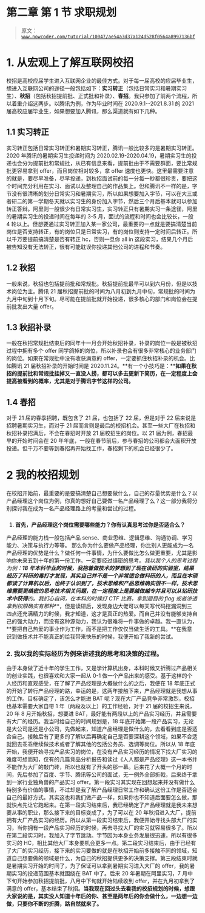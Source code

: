 # 第二章 第 1 节 求职规划

> 原文：[`www.nowcoder.com/tutorial/10047/ae54a3d37a124d528f0564a8997136bf`](https://www.nowcoder.com/tutorial/10047/ae54a3d37a124d528f0564a8997136bf)

# 1\. 从宏观上了解互联网校招

校招是高校应届学生进入互联网企业的最佳方式。对于每一届高校的应届毕业生，想进入互联网公司的途径一般包括如下：**实习转正**（包括日常实习和暑期实习生）、**秋招**（包括秋招提前批、正式批和补录）、**春招**。我只参加了前两个流程，所以着重介绍这两步。以腾讯为例，作为毕业时间在 2020.9.1--2021.8.31 的 2021 届高校应届毕业生，如果想要加入腾讯，那么渠道就有如下几种。

## 1.1 **实习转正**

实习转正包括日常实习转正和暑期实习转正，腾讯一般比较多的是暑期实习转正。2020 年腾讯的暑期实习生投递时间为 2020.02.19-2020.04.19，暑期实习生的投递也会分为提前批和常规批，从已有信息来看，提前批由于不需要群面，要比常规批更容易拿到 offer，而且岗位相对较多，拿 offer 速度也更快。这里最需要注意的就是，要尽早准备，尽早投递，到秋招面试前的每一分每一秒都很珍贵，要把这个时间充分利用在实习、面试以及整理自己的作品集上。但和腾讯不一样的是，字节没有很清晰的划分日常实习和暑期实习，所以如果想要加入字节，可以在大三或者研二的第一学期冬天就以实习生的身份加入字节，然后三个月后基本就可以参加转正答辩。阿里则一般很少有日常实习生，实习转正只有暑期实习一条途径，阿里的暑期实习生的投递时间在每年的 3-5 月，面试的流程和时间也会比较长，一般 4 轮以上。但想要通过实习转正加入某一家公司，最重要的一点就是要搞清楚当前岗位是否支持转正，有的岗位只是日常实习，有的岗位则支持一定时间后转正。所以千万要提前搞清楚是否有转正 hc，否则一旦你 all in 这段实习，结果几个月后被告知没有无法转正，很有可能耽误你投递其他公司的进程和节奏。

## 1.2 **秋招**

一般来说，秋招也包括提前批和常规批。秋招提前批最早可以到六月份，但是以技术岗位为主。腾讯 21 届秋招提前批的时间为八月初到九月中旬，常规批的时间为九月中旬到十月下旬。尽可能在提前批就开始投递，很多核心的部门和岗位会在提前批发出大量 offer。

## 1.3 **秋招补录**

一般在秋招常规批结束后的同年十一月会开始秋招补录，补录的岗位一般是被秋招过程中拥有多个 offer 同学鸽掉的岗位，所以补录也会有很多非常核心的业务部门的岗位。如果在常规批中没有收获满意的 offer，一定要抓住秋招补录的机会。比如腾讯 21 届秋招补录的开始时间是 2020.11.24。**有一个小技巧是：****如果在秋招的提前批和常规批挂掉又一直没人捞，都可以多去更新下简历，在一定程度上会提高被看到的概率，尤其是对于腾讯字节这样的公司。**

## **1.4 春招**

对于 21 届的春季招聘，既包含了 21 届，也包括了 22 届，但是对于 22 届来说是招聘暑期实习生，而对于 21 届而言则是最后的校招机会。甚至一些大厂在秋招和秋招补录招满后，不会在春招时开放 21 届校招生的岗位。以 21 届为例，春招最早的开始时间会在 20 年年底，一般在春节前后，参与春招的公司都会大面积开放投递。但千万不要等到春招再开始找工作，春招剩下的机会已经很少了。

# 2 我的校招规划

在校招开始前，最重要的是要搞清楚自己想要做什么，自己的存量优势是什么？以产品经理这个岗位为例，你真的想好自己要做一名产品经理了么？这一部分我将分别探讨我在成为一名产品经理路上的考量和尝试的过程。

### 

1.  **首先，产品经理这个岗位需要哪些能力？你有认真思考过你是否适合么？**

产品经理的能力栈一般包括产品 sense、商业思维、逻辑思维、沟通协调、学习能力、决策与执行力等等。 那么你为什么要做产品经理，你比别人更能成为一名产品经理的优势是什么？做任何一件事情，为什么要做比怎么做更重要，尤其是影响你未来五到十年的第一份工作。一定要经过缜密的思考。**我以我个人的思考过程为例：**18 年本科毕业的时候，我抱着做技术的梦想到了现在读研的实验室，结果经历了科研的毒打才发现，其实自己并不是一个非常适合做科研的人，而且在本硕都读了计算机以后，也终于认识到了，技术思维和产品思维确实很不一样，技术思维需要更缜密的思考技术相关问题，在一定程度上是要越做越专并且可以从钻研技术中获得***的。我扪心自问，在本科的时候打 CTF 比赛，拿到题目的 flag 或者渗透拿到权限确实有那种***，但是读研后，发现身边大佬可以每天写代码挖漏洞到三四点还充满精力的时候，我才知道，这才是真正的热爱。而自己并没有能够支持自己的强大动力，而没有这种源动力，我认为很难将一件事做的卓越。我一直认为，**要把自己热爱的事业作为工作，而不是把工作仅仅当做生活的工具。**在我意识到做技术并不能真正的给我带来快乐的时候，我便开始了我新的尝试。

### 2. **我以我的实际经历为例来讲述我的思考和决策的过程。**

由于本身做了近十年的学生工作，又是学计算机出身，本科时候又折腾过产品相关的创业实践，也很喜欢和大家一起从 0-1 做一个产品出来的感受。基于这样的个人经历和直观感受，在了解了产品经理是大概做什么的之后，我便在 18 年底正式的开始了转行产品经理的路，幸运的是，这两年接触下来，产品经理就是我想从事的工作。目标确定了，该怎么才能进 BAT 呢？现在大厂产品竞争非常激烈，校招也基本需要大家自带 1 年（两段及以上）的工作经验，对于 21 届的校招生来说，20 年 8 月开始秋招，想要进 BAT，最好能有两段以上的产品实习经历，并且需要有大厂的经历。我当时给自己的时间规划是，18 年底开始第一段产品实习，无论是大公司是还是小公司，先做起来，知道产品经理是做什么的，去看看到底是否适合自己。接触后有了更多的了解以后再确定自己是否要深耕这个领域，如果不合适就回去乖乖继续做技术或者了解其他的包括公务员、选调等岗位。所以从 18 年底开始，我便开始寻找产品实习的岗位，在没有产品实习经历的情况下找大厂实习的难度可想而知，仅有的几篇竞品分析报告和读过《人人都是产品经理》这一本书并不能作为大厂的敲门砖，所以也就有了开头的那一幕。后来花了大概一个月的时间，先后参加了百度、字节、腾讯等公司的面试，无一例外全部折戟，后来终于拿到一家行业独角兽的产品实习 offer。第一段实习其实现在回想起来并没有做什么特别多有价值的事情，不过却是我了解产品经理日常工作和确认这份工作是否适合自己的最好方式。其实这也和我们做产品一样，如果你也不知道后面要怎么做，那就快点先让它跑起来。在第一段实习结束后，我已经确定了产品经理就是我未来想要从事的职业，那么接下来的目标变成了，为了可以在 20 年秋招进入大厂，提前拥有大厂产品实习的经历。所以从第一段实习结束后，我便开始寻找头部大厂的实习，当你拥有一段产品实习经历的时候，再去寻找大厂的实习就容易很多了。所以在第二段实习时，我加入了字节跳动。字节因为本身业务发展很迅速，所以有很多实习的 HC，相比其他大厂本身要机会更多一点。第二段实习结束后，由于已经有了大厂的实习经历，接下来的实习要做的就是在秋招开始前多接触不同的领域，知道自己想要做的领域是什么，为自己的秋招提供更多的决策支撑。第三段结束时就是暑期实习开始的时间了，为了保证可以拿到暑期实习进入大厂的 offer，我的暑期实习的投递范围基本就围绕在 BAT 中了。后来 20 年暑期在阿里实习，7 月中下旬开始参加秋招提前批，八月中下旬就开始陆续收到 offer，并在九月初拿到了满意的 offer，基本结束了秋招。**当我现在回过头去看我的校招规划的时候，想跟大家说的是，其实没人知道十年后的你、甚至是两年后的你会做什么，一边想一边做，只要你不断的折腾，路自然就来了。**